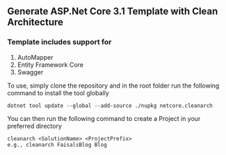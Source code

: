 ## Generate ASP.Net Core 3.1 Template with Clean Architecture

### Template includes support for

1. AutoMapper
2. Entity Framework Core
3. Swagger

To use, simply clone the repository and in the root folder run the following command to install the tool globally

```
dotnet tool update --global --add-source ./nupkg netcore.cleanarch
```

You can then run the following command to create a Project in your preferred directory

```
cleanarch <SolutionName> <ProjectPrefix>
e.g., cleanarch FaisalsBlog Blog
```

